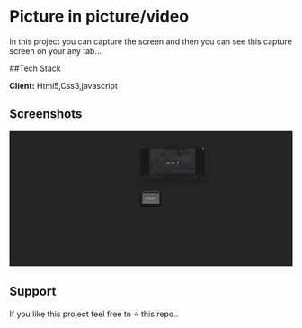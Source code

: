 
# Picture in picture/video

In this project you can capture the screen and then you can see this capture screen on your any tab...


##Tech Stack

**Client:** Html5,Css3,javascript


## Screenshots

![App Screenshot](https://github.com/Mayurkukde84/js_projects/blob/main/picture_in_piture/screenshot/Screenshot%202022-10-19%20133004.png?raw=true)


## Support

If you like this project feel free to ⭐ this repo..

